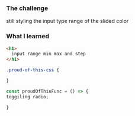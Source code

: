 ### The challenge
still styling the   input type range of the slided color  
### What I learned
```html
<h1>
  input range min max and step
</h1>
```
```css
.proud-of-this-css {

}
```
```js
const proudOfThisFunc = () => {
toggiling radio;

}
```

